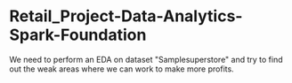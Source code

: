 # Retail_Project-Data-Analytics-Spark-Foundation
We need to perform an EDA on dataset "Samplesuperstore" and try to find out the weak areas where we can work to make more profits.

